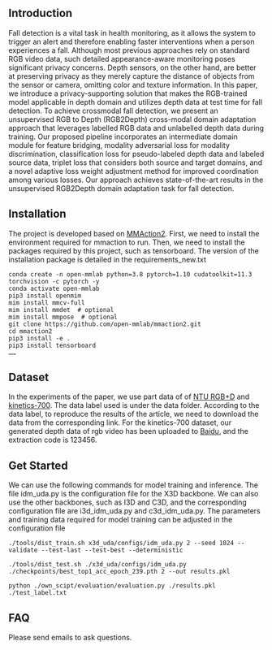 
## Introduction
Fall detection is a vital task in health monitoring, as
it allows the system to trigger an alert and therefore enabling
faster interventions when a person experiences a fall. Although
most previous approaches rely on standard RGB video data, such
detailed appearance-aware monitoring poses significant privacy
concerns. Depth sensors, on the other hand, are better at preserving
privacy as they merely capture the distance of objects from the
sensor or camera, omitting color and texture information.
In this paper, we introduce a privacy-supporting solution that
makes the RGB-trained model applicable in depth domain and
utilizes depth data at test time for fall detection. To achieve crossmodal
fall detection, we present an unsupervised RGB to Depth
(RGB2Depth) cross-modal domain adaptation approach that leverages
labelled RGB data and unlabelled depth data during training.
Our proposed pipeline incorporates an intermediate domain
module for feature bridging, modality adversarial loss for modality
discrimination, classification loss for pseudo-labeled depth data
and labeled source data, triplet loss that considers both source
and target domains, and a novel adaptive loss weight adjustment
method for improved coordination among various losses.
Our approach achieves state-of-the-art results in the unsupervised
RGB2Depth domain adaptation task for fall detection.

## Installation 
The project is developed based on [MMAction2](https://github.com/open-mmlab/mmaction2). 
First, we need to install the environment required for mmaction to run.
Then, we need to install the packages required by this project, such as tensorboard.
The version of the installation package is detailed in the requirements_new.txt

```shell
conda create -n open-mmlab python=3.8 pytorch=1.10 cudatoolkit=11.3 torchvision -c pytorch -y
conda activate open-mmlab
pip3 install openmim
mim install mmcv-full
mim install mmdet  # optional
mim install mmpose  # optional
git clone https://github.com/open-mmlab/mmaction2.git
cd mmaction2
pip3 install -e .
pip3 install tensorboard
……
```

## Dataset

In the experiments of the paper, we use part data of of [NTU RGB+D](https://rose1.ntu.edu.sg/dataset/actionRecognition/) and [kinetics-700](https://github.com/cvdfoundation/kinetics-dataset). The data label used is under the data folder. According to the data label, to reproduce the results of the article, we need to download the data from the corresponding link. For the  kinetics-700 dataset, our generated depth data of rgb video has been uploaded to [Baidu](https://github.com/1015206533/privacy_supporting_fall_detection), and the extraction code is 123456.


## Get Started

We can use the following commands for model training and inference. The file idm_uda.py is the configuration file for the X3D backbone. We can also use the other backbones, such as I3D and C3D, and the corresponding configuration file are i3d_idm_uda.py and c3d_idm_uda.py. The parameters and training data required for model training can be adjusted in the configuration file

```shell
./tools/dist_train.sh x3d_uda/configs/idm_uda.py 2 --seed 1024 --validate --test-last --test-best --deterministic

./tools/dist_test.sh ./x3d_uda/configs/idm_uda.py ./checkpoints/best_top1_acc_epoch_239.pth 2 --out results.pkl

python ./own_scipt/evaluation/evaluation.py ./results.pkl ./test_label.txt
```

## FAQ

Please send emails to ask questions.
